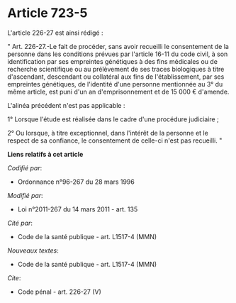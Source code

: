 # Article 723-5

L'article 226-27 est ainsi rédigé : 

" Art. 226-27.-Le fait de procéder, sans avoir recueilli le consentement de la personne dans les conditions prévues par
l'article 16-11 du code civil, à son identification par ses empreintes génétiques à des fins médicales ou de recherche
scientifique ou au prélèvement de ses traces biologiques à titre d'ascendant, descendant ou collatéral aux fins de
l'établissement, par ses empreintes génétiques, de l'identité d'une personne mentionnée au 3° du même article, est puni d'un
an d'emprisonnement et de 15 000 € d'amende. 

L'alinéa précédent n'est pas applicable : 

1° Lorsque l'étude est réalisée dans le cadre d'une procédure judiciaire ; 

2° Ou lorsque, à titre exceptionnel, dans l'intérêt de la personne et le respect de sa confiance, le consentement de celle-ci
n'est pas recueilli. "

**Liens relatifs à cet article**

_Codifié par_:

  - Ordonnance n°96-267 du 28 mars 1996

_Modifié par_:

  - Loi n°2011-267 du 14 mars 2011 - art. 135

_Cité par_:

  - Code de la santé publique - art. L1517-4 (MMN)

_Nouveaux textes_:

  - Code de la santé publique - art. L1517-4 (MMN)

_Cite_:

  - Code pénal - art. 226-27 (V)
